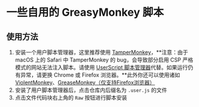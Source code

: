 # 一些自用的 GreasyMonkey 脚本
## 使用方法
1. 安装一个用户脚本管理器，这里推荐使用 [TamperMonkey](https://www.tampermonkey.net/)，**注意：由于 macOS 上的 Safari 中 TamperMonkey 的 bug，会导致部分启用 CSP 严格模式的网站无法注入脚本。请使用 [UserScript 脚本管理器](https://apps.apple.com/cn/app/userscripts/id1463298887)代替。如果运行仍有异常，请更换 Chrome 或 Firefox 浏览器。**此外你还可以使用诸如 [ViolentMonkey](https://violentmonkey.github.io/)、[GreaseMonkey（仅支持Firefox浏览器）](http://www.greasespot.net/)
2. 安装了用户脚本管理器后，点击仓库内后缀名为 `.user.js` 的文件
3. 点击文件代码块右上角的 `Raw` 按钮进行脚本安装